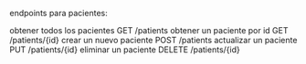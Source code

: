 endpoints para pacientes:

obtener todos los pacientes
GET /patients
obtener un paciente por id
GET /patients/{id}
crear un nuevo paciente
POST /patients
actualizar un paciente
PUT /patients/{id}
eliminar un paciente
DELETE /patients/{id}
